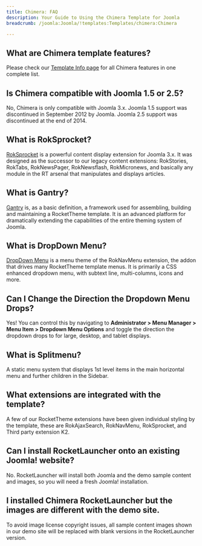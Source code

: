 ```yaml
---
title: Chimera: FAQ
description: Your Guide to Using the Chimera Template for Joomla
breadcrumb: /joomla:Joomla/!templates:Templates/chimera:Chimera

---
```


What are Chimera template features?
-----

Please check our [Template Info page][features] for all Chimera features in one complete list.

Is Chimera compatible with Joomla 1.5 or 2.5?
-----

No, Chimera is only compatible with Joomla 3.x. Joomla 1.5 support was discontinued in September 2012 by Joomla. Joomla 2.5 support was discontinued at the end of 2014. 

What is RokSprocket?
-----

[RokSprocket][roksprocket] is a powerful content display extension for Joomla 3.x. It was designed as the successor to our legacy content extensions: RokStories, RokTabs, RokNewsPager, RokNewsflash, RokMicronews, and basically any module in the RT arsenal that manipulates and displays articles.

What is Gantry?
-----

[Gantry][gantry] is, as a basic definition, a framework used for assembling, building and maintaining a RocketTheme template. It is an advanced platform for dramatically extending the capabilities of the entire theming system of Joomla.

What is DropDown Menu?
-----

[DropDown Menu][dropdown] is a menu theme of the RokNavMenu extension, the addon that drives many RocketTheme template menus. It is primarily a CSS enhanced dropdown menu, with subtext line, multi-columns, icons and more.

Can I Change the Direction the Dropdown Menu Drops?
-----

Yes! You can control this by navigating to **Administrator > Menu Manager > Menu Item > Dropdown Menu Options** and toggle the direction the dropdown drops to for large, desktop, and tablet displays.

What is Splitmenu?
-----

A static menu system that displays 1st level items in the main horizontal menu and further children in the Sidebar.

What extensions are integrated with the template?
-----

A few of our RocketTheme extensions have been given individual styling by the template, these are RokAjaxSearch, RokNavMenu, RokSprocket, and Third party extension K2.

Can I install RocketLauncher onto an existing Joomla! website?
-----

No. RocketLauncher will install both Joomla and the demo sample content and images, so you will need a fresh Joomla! installation.

I installed Chimera RocketLauncher but the images are different with the demo site.
-----

To avoid image license copyright issues, all sample content images shown in our demo site will be replaced with blank versions in the RocketLauncher version.

[gantry]: http://gantry.org/
[features]: http://demo.rockettheme.com/joomla-templates/chimera/index.php/features/features-overview
[forum]: http://www.rockettheme.com/forum/joomla-template-chimera
[roksprocket]: http://www.rockettheme.com/joomla/extensions/roksprocket
[dropdown]: http://demo.rockettheme.com/joomla-templates/chimera/features/menu-options
[splitmenu]: http://demo.rockettheme.com/joomla-templates/chimera/features/menu-options
[dropdownoptions]: assets/dropdown.jpg
